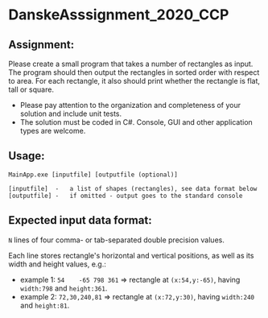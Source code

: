 # DanskeAsssignment_2020_CCP

Assignment:
-----------
Please create a small program that takes a number of rectangles as input. The program should then output the rectangles in sorted order with respect to area. For each rectangle, it also should print whether the rectangle is flat, tall or square.

* Please pay attention to the organization and completeness of your solution and include unit tests.
* The solution must be coded in C#. Console, GUI and other application types are welcome.

Usage:
------
`MainApp.exe [inputfile] [outputfile (optional)]`

    [inputfile]  -   a list of shapes (rectangles), see data format below
    [outputfile] -   if omitted - output goes to the standard console


Expected input data format: 
--------------------------
`N` lines of four comma- or tab-separated double precision values.

Each line stores rectangle's horizontal and vertical positions, as well as its width and height values, e.g.:

* example 1: `54	-65	798	361` => rectangle at `(x:54,y:-65)`, having `width:798` and `height:361`. 
* example 2: `72,30,240,81`   => rectangle at `(x:72,y:30)`,  having `width:240` and `height:81`. 


              

